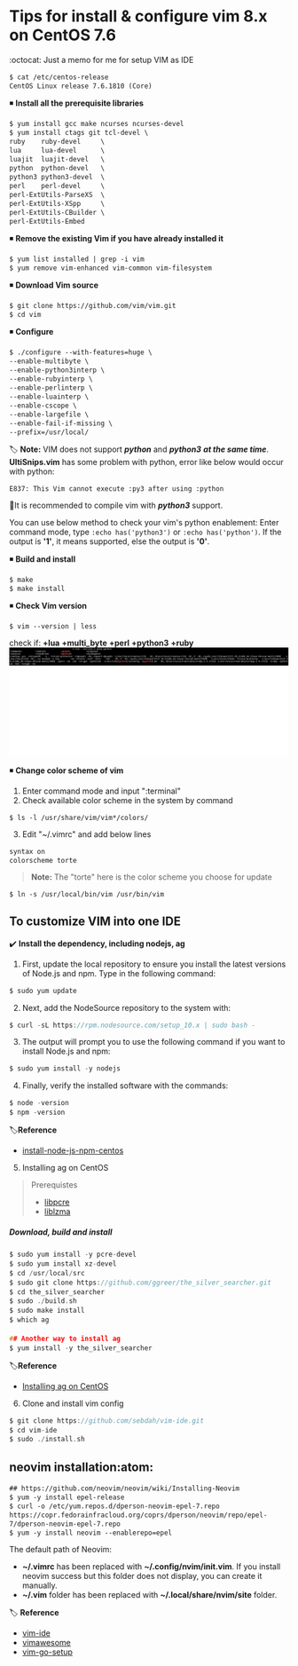 # Tips for install & configure vim 8.x on CentOS 7.6
:octocat: Just a memo for me for setup VIM as IDE
```
$ cat /etc/centos-release
CentOS Linux release 7.6.1810 (Core)
```

:black_medium_small_square: <b>Install all the prerequisite libraries</b>

```
$ yum install gcc make ncurses ncurses-devel
$ yum install ctags git tcl-devel \
ruby    ruby-devel     \
lua     lua-devel      \
luajit  luajit-devel   \
python  python-devel   \
python3 python3-devel  \
perl    perl-devel     \
perl-ExtUtils-ParseXS  \
perl-ExtUtils-XSpp     \
perl-ExtUtils-CBuilder \
perl-ExtUtils-Embed
```

:black_medium_small_square: <b>Remove the existing Vim if you have already installed it</b>
```
$ yum list installed | grep -i vim
$ yum remove vim-enhanced vim-common vim-filesystem
```

:black_medium_small_square: <b>Download Vim source</b>
```
$ git clone https://github.com/vim/vim.git
$ cd vim
```

:black_medium_small_square: <b>Configure</b>
```
$ ./configure --with-features=huge \
--enable-multibyte \
--enable-python3interp \
--enable-rubyinterp \
--enable-perlinterp \
--enable-luainterp \
--enable-cscope \
--enable-largefile \
--enable-fail-if-missing \
--prefix=/usr/local/
```

:label: **Note:** VIM does not support ***python*** and ***python3*** ***at the same time***.
**UltiSnips.vim** has some problem with python, error like below would
occur with python:  
```
E837: This Vim cannot execute :py3 after using :python  
```
:triangular_flag_on_post:It is recommended to compile vim with ***python3*** support.

You can use below method to check your vim's python enablement:
Enter command mode, type `:echo has('python3')` or `:echo has('python')`.
If the output is **'1'**, it means supported, else the output is **'0'**.  


:black_medium_small_square: <b>Build and install</b>
```
$ make
$ make install
```

:black_medium_small_square: <b>Check Vim version</b>
```
$ vim --version | less
```
check if: **+lua** **+multi_byte** **+perl** **+python3** **+ruby** 
![vim python enablement](img/vim-support.png) 

:black_medium_small_square: <b>Change color scheme of vim</b>   
1. Enter command mode and input ":terminal"
2. Check available color scheme in the system by command 
```
$ ls -l /usr/share/vim/vim*/colors/
```
3. Edit "~/.vimrc" and add below lines
```
syntax on
colorscheme torte
```
> **Note:** The "torte" here is the color scheme you choose for update

```
$ ln -s /usr/local/bin/vim /usr/bin/vim 
```

## To customize VIM into one IDE   
:heavy_check_mark: <b>Install the dependency, including nodejs, ag</b>

1. First, update the local repository to ensure you install the latest versions of Node.js and npm. Type in the following command:
```c
$ sudo yum update
```
2. Next, add the NodeSource repository to the system with:
```c
$ curl -sL https://rpm.nodesource.com/setup_10.x | sudo bash -
```
3. The output will prompt you to use the following command if you want to install Node.js and npm:
```c
$ sudo yum install -y nodejs
```
4. Finally, verify the installed software with the commands:
```c
$ node -version
$ npm -version
```  


:label:<b>Reference</b>   
- [install-node-js-npm-centos](https://phoenixnap.com/kb/install-node-js-npm-centos)

5. Installing ag on CentOS  
> Prerequistes
>- [libpcre](https://centos.pkgs.org/7/centos-x86_64/pcre-8.32-17.el7.x86_64.rpm.html)
>- [liblzma](https://centos.pkgs.org/7/centos-x86_64/xz-devel-5.2.2-1.el7.x86_64.rpm.html)  


##### Download, build and install

```c
$ sudo yum install -y pcre-devel
$ sudo yum install xz-devel
$ cd /usr/local/src
$ sudo git clone https://github.com/ggreer/the_silver_searcher.git
$ cd the_silver_searcher
$ sudo ./build.sh
$ sudo make install
$ which ag

## Another way to install ag
$ yum install -y the_silver_searcher
```  


:label:<b>Reference</b>  
- [Installing ag on CentOS](https://gist.github.com/rkaneko/988c3964a3177eb69b75)  

6. Clone and install vim config  
```c
$ git clone https://github.com/sebdah/vim-ide.git
$ cd vim-ide
$ sudo ./install.sh
```


## neovim installation:atom:
```
## https://github.com/neovim/neovim/wiki/Installing-Neovim
$ yum -y install epel-release
$ curl -o /etc/yum.repos.d/dperson-neovim-epel-7.repo https://copr.fedorainfracloud.org/coprs/dperson/neovim/repo/epel-7/dperson-neovim-epel-7.repo 
$ yum -y install neovim --enablerepo=epel
```


The default path of Neovim:  
- **~/.vimrc** has been replaced with **~/.config/nvim/init.vim**. If you install neovim success but this folder does not display, you can create it manually.
- **~/.vim** folder has been replaced with **~/.local/share/nvim/site** folder.


:label: <b>Reference</b>
- [vim-ide](https://github.com/sebdah/vim-ide)  
- [vimawesome](https://vimawesome.com/)  
- [vim-go-setup](https://tpaschalis.github.io/vim-go-setup/)  

